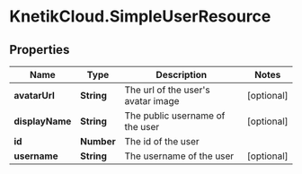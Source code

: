 # KnetikCloud.SimpleUserResource

## Properties
Name | Type | Description | Notes
------------ | ------------- | ------------- | -------------
**avatarUrl** | **String** | The url of the user&#39;s avatar image | [optional] 
**displayName** | **String** | The public username of the user | [optional] 
**id** | **Number** | The id of the user | 
**username** | **String** | The username of the user | [optional] 


